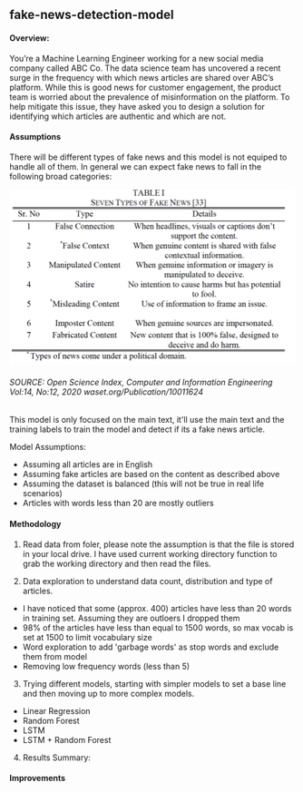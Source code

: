 ## fake-news-detection-model


#### Overview:
You’re a Machine Learning Engineer working for a new social media company called ABC Co. The data science team has uncovered a recent surge in the frequency with which news articles are shared over ABC’s platform. While this is good news for customer engagement, the product team is worried about the prevalence of misinformation on the platform. To help mitigate this issue, they have asked you to design a solution for identifying which articles are authentic and which are not.

#### Assumptions
There will be different types of fake news and this model is not equiped to handle all of them. In general we can expect fake news to fall in the following broad categories:

![alt text](https://github.com/msaleem18/fake-news-detection-model/blob/main/types_of_fake_news.png)

###### SOURCE: Open Science Index, Computer and Information Engineering Vol:14, No:12, 2020 waset.org/Publication/10011624

This model is only focused on the main text, it'll use the main text and the training labels to train the model and detect if its a fake news article.

Model Assumptions:
* Assuming all articles are in English 
* Assuming fake articles are based on the content as described above
* Assuming the dataset is balanced (this will not be true in real life scenarios)
* Articles with words less than 20 are mostly outliers

#### Methodology
1. Read data from foler, please note the assumption is that the file is stored in your local drive. I have used current working directory function to grab the working directory and then read the files.

2. Data exploration to understand data count, distribution and type of articles. 
* I have noticed that some (approx. 400) articles have less than 20 words in training set. Assuming they are outloers I dropped them
* 98% of the articles have less than equal to 1500 words, so max vocab is set at 1500 to limit vocabulary size
* Word exploration to add 'garbage words' as stop words and exclude them from model
* Removing low frequency words (less than 5)

3. Trying different models, starting with simpler models to set a base line and then moving up to more complex models.
* Linear Regression
* Random Forest
* LSTM
* LSTM + Random Forest

4. Results Summary:


#### Improvements

